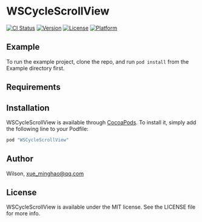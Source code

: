 # WSCycleScrollView

[![CI Status](http://img.shields.io/travis/Wilson/WSCycleScrollView.svg?style=flat)](https://travis-ci.org/Wilson/WSCycleScrollView)
[![Version](https://img.shields.io/cocoapods/v/WSCycleScrollView.svg?style=flat)](http://cocoapods.org/pods/WSCycleScrollView)
[![License](https://img.shields.io/cocoapods/l/WSCycleScrollView.svg?style=flat)](http://cocoapods.org/pods/WSCycleScrollView)
[![Platform](https://img.shields.io/cocoapods/p/WSCycleScrollView.svg?style=flat)](http://cocoapods.org/pods/WSCycleScrollView)

## Example

To run the example project, clone the repo, and run `pod install` from the Example directory first.

## Requirements

## Installation

WSCycleScrollView is available through [CocoaPods](http://cocoapods.org). To install
it, simply add the following line to your Podfile:

```ruby
pod "WSCycleScrollView"
```

## Author

Wilson, xue_minghao@qq.com

## License

WSCycleScrollView is available under the MIT license. See the LICENSE file for more info.
